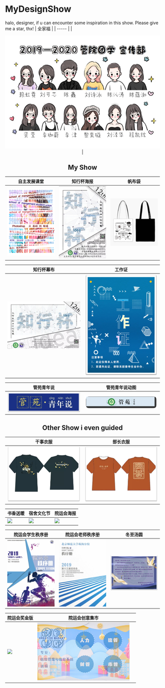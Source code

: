 # MyDesignShow
halo, designer, if u can encounter some inspiration in this show. Please give me a star, thx!
| 全家福 |
| ----- |
|<div align="center"><img src="https://github.com/Chen-X666/MyDesignShow/blob/main/2019-2020%E5%AE%A3%E4%BC%A0%E9%83%A8%E5%85%A8%E5%AE%B6%E7%A6%8F.jpg" width="600px" class="small-img"/>  |

## My Show
| 自主发展课堂 | 知行杯海报 | 帆布袋 |
| ----- | ----- | ----- |
<img src="https://github.com/Chen-X666/MyDesignShow/blob/a57648d42caf81b697396be57f181324b5a00345/%E8%87%AA%E4%B8%BB%E5%8F%91%E5%B1%95%E8%AF%BE%E5%A0%822.jpg" width="300px"/> |<img src="https://github.com/Chen-X666/MyDesignShow/blob/main/%E7%9F%A5%E8%A1%8C%E6%9D%AF%E6%B5%B7%E6%8A%A5.jpg" width="300px" class="small-img"/> |<img src="https://github.com/Chen-X666/MyDesignShow/blob/main/%E5%B8%86%E5%B8%83%E8%A2%8B.jpg" width="300px" class="small-img"/>

|知行杯幕布 | 工作证 | 
| ----- | ----- |
|<img src="https://github.com/Chen-X666/MyDesignShow/blob/main/%E7%9F%A5%E8%A1%8C%E6%9D%AF%E5%B9%95%E5%B8%83.jpg" width="300px" class="small-img"/>  |<img src="https://github.com/Chen-X666/MyDesignShow/blob/main/%E5%B7%A5%E4%BD%9C%E8%AF%81.jpg" width="300px" class="small-img"/>  |
  
| 管苑青年说 | 管苑青年说动图 | 
| ----- | ----- |
|<img src="https://github.com/Chen-X666/MyDesignShow/blob/main/%E7%AE%A1%E8%8B%91%E9%9D%92%E5%B9%B4%E8%AF%B4.jpg" width="300px" class="small-img"/>  |<img src="https://github.com/Chen-X666/MyDesignShow/blob/main/%E7%AE%A1%E8%8B%91%E9%9D%92%E5%B9%B4%E8%AF%B4%E5%8A%A8%E5%9B%BE.gif" width="300px" class="small-img"/>  |

##  Other Show i even guided

| 干事衣服 | 部长衣服 | 
| ----- | ----- | 
<img src="https://github.com/Chen-X666/MyDesignShow/blob/main/%E5%B9%B2%E4%BA%8B%E5%9B%A2%E6%9C%8D.jpg" width="300px" class="small-img"/> |<img src="https://github.com/Chen-X666/MyDesignShow/blob/main/%E9%83%A8%E9%95%BF%E5%9B%A2%E6%9C%8D.jpg" width="300px" class="small-img"/>|
  
| 书香送暖 | 宿舍文化节 | 院运会海报 | 
| ----- | ----- | ----- | 
<img src="https://github.com/Chen-X666/MyDesignShow/blob/main/%E4%B9%A6%E9%A6%99.jpg" width="300px" class="small-img"/> |<img src="https://github.com/Chen-X666/MyDesignShow/blob/main/%E5%AE%BF%E8%88%8D.jpg" width="300px" class="small-img"/>|<img src="https://github.com/Chen-X666/MyDesignShow/blob/main/%E9%99%A2%E8%BF%90%E4%BC%9A.jpg" width="300px" class="small-img"/>

|院运会学生秩序册 | 院运会老师秩序册 | 冬至汤圆  |
| ----- | ----- | ----- | 
|<img src="https://github.com/Chen-X666/MyDesignShow/blob/main/%E8%80%81%E5%B8%88%E7%A7%A9%E5%BA%8F%E5%86%8C.png" width="300px"/>|<img src="https://github.com/Chen-X666/MyDesignShow/blob/main/%E5%AD%A6%E7%94%9F%E7%A7%A9%E5%BA%8F%E5%86%8C.png" width="300px"/>|<img src="https://github.com/Chen-X666/MyDesignShow/blob/main/%E5%86%AC%E8%87%B3.png" width="300px"/>|
  
 | 院运会奖金版 | 院运会创意集市 |  |
 | ----- | ----- | ----- | 
 <img src="https://github.com/Chen-X666/MyDesignShow/blob/main/yyh3.jpg" width="300px" class="small-img"/>|<img src="https://github.com/Chen-X666/MyDesignShow/blob/main/%E4%BF%A1%E7%AE%A1.jpg" width="300px" class="small-img"/>|
